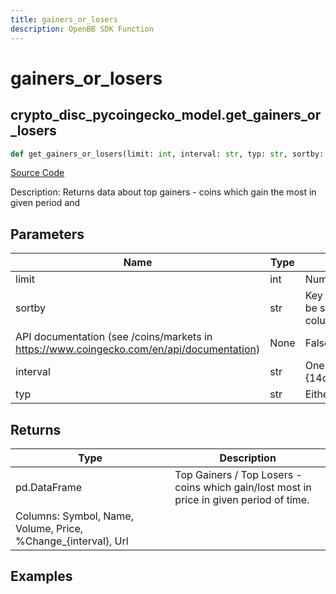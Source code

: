 ```yaml
---
title: gainers_or_losers
description: OpenBB SDK Function
---
```


# gainers_or_losers

## crypto_disc_pycoingecko_model.get_gainers_or_losers

```python title='openbb_terminal/cryptocurrency/discovery/pycoingecko_model.py'
def get_gainers_or_losers(limit: int, interval: str, typ: str, sortby: str) -> DataFrame:
```
[Source Code](https://github.com/OpenBB-finance/OpenBBTerminal/tree/main/openbb_terminal/cryptocurrency/discovery/pycoingecko_model.py#L189)

Description: Returns data about top gainers - coins which gain the most in given period and

## Parameters

| Name | Type | Description | Default | Optional |
| ---- | ---- | ----------- | ------- | -------- |
| limit | int | Num of coins to get | None | False |
| sortby | str | Key to sort data. The table can be sorted by every of its columns. Refer to
API documentation (see /coins/markets in https://www.coingecko.com/en/api/documentation) | None | False |
| interval | str | One from {14d,1h,1y,200d,24h,30d,7d} | None | False |
| typ | str | Either "gainers" or "losers" | None | False |

## Returns

| Type | Description |
| ---- | ----------- |
| pd.DataFrame | Top Gainers / Top Losers - coins which gain/lost most in price in given period of time.
Columns: Symbol, Name, Volume, Price, %Change_{interval}, Url |

## Examples

